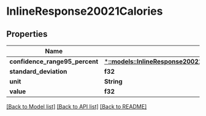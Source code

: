 # InlineResponse20021Calories

## Properties

Name | Type | Description | Notes
------------ | ------------- | ------------- | -------------
**confidence_range95_percent** | [***::models::InlineResponse20021CaloriesConfidenceRange95Percent**](inline_response_200_21_calories_confidenceRange95Percent.md) |  | 
**standard_deviation** | **f32** |  | 
**unit** | **String** |  | 
**value** | **f32** |  | 

[[Back to Model list]](../README.md#documentation-for-models) [[Back to API list]](../README.md#documentation-for-api-endpoints) [[Back to README]](../README.md)


